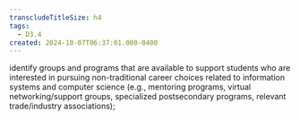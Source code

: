 ```yaml
---
transcludeTitleSize: h4
tags:
  - D3.4
created: 2024-10-07T06:37:01.000-0400
---
```

identify groups and programs that are available to support students who are interested in pursuing non-traditional career choices related to information systems and computer science (e.g., mentoring programs, virtual networking/support groups, specialized postsecondary programs, relevant trade/industry associations);